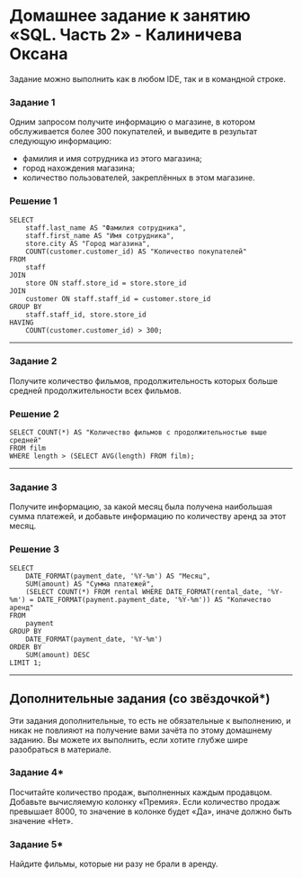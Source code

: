 # Домашнее задание к занятию «SQL. Часть 2» - Калиничева Оксана

Задание можно выполнить как в любом IDE, так и в командной строке.

### Задание 1

Одним запросом получите информацию о магазине, в котором обслуживается более 300 покупателей, и выведите в результат следующую информацию: 
- фамилия и имя сотрудника из этого магазина;
- город нахождения магазина;
- количество пользователей, закреплённых в этом магазине.

### Решение 1

```
SELECT 
    staff.last_name AS "Фамилия сотрудника", 
    staff.first_name AS "Имя сотрудника", 
    store.city AS "Город магазина", 
    COUNT(customer.customer_id) AS "Количество покупателей"
FROM 
    staff
JOIN 
    store ON staff.store_id = store.store_id
JOIN 
    customer ON staff.staff_id = customer.store_id
GROUP BY 
    staff.staff_id, store.store_id
HAVING 
    COUNT(customer.customer_id) > 300;
```
---

### Задание 2

Получите количество фильмов, продолжительность которых больше средней продолжительности всех фильмов.

### Решение 2

```
SELECT COUNT(*) AS "Количество фильмов с продолжительностью выше средней"
FROM film
WHERE length > (SELECT AVG(length) FROM film);
```
---

### Задание 3

Получите информацию, за какой месяц была получена наибольшая сумма платежей, и добавьте информацию по количеству аренд за этот месяц.

### Решение 3

```
SELECT 
    DATE_FORMAT(payment_date, '%Y-%m') AS "Месяц",
    SUM(amount) AS "Сумма платежей",
    (SELECT COUNT(*) FROM rental WHERE DATE_FORMAT(rental_date, '%Y-%m') = DATE_FORMAT(payment.payment_date, '%Y-%m')) AS "Количество аренд"
FROM 
    payment
GROUP BY 
    DATE_FORMAT(payment_date, '%Y-%m')
ORDER BY 
    SUM(amount) DESC
LIMIT 1;
```
---


## Дополнительные задания (со звёздочкой*)
Эти задания дополнительные, то есть не обязательные к выполнению, и никак не повлияют на получение вами зачёта по этому домашнему заданию. Вы можете их выполнить, если хотите глубже шире разобраться в материале.

### Задание 4*

Посчитайте количество продаж, выполненных каждым продавцом. Добавьте вычисляемую колонку «Премия». Если количество продаж превышает 8000, то значение в колонке будет «Да», иначе должно быть значение «Нет».

### Задание 5*

Найдите фильмы, которые ни разу не брали в аренду.
